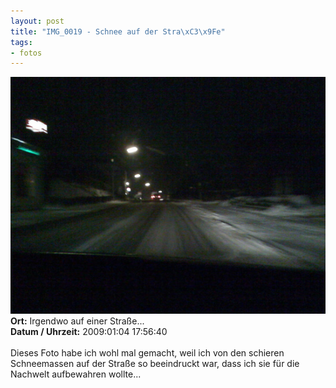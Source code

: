 ```yaml
--- 
layout: post
title: "IMG_0019 - Schnee auf der Stra\xC3\x9Fe"
tags: 
- fotos
---
```

<img src="/uploads/images/2010_03/IMG_0019.jpg" alt="IMG_0019 - Schnee auf der Straße" class="aligncenter" /><br />
<strong>Ort:</strong> Irgendwo auf einer Straße...<br />
<strong>Datum / Uhrzeit:</strong> 2009:01:04 17:56:40<br />
<br />
Dieses Foto habe ich wohl mal gemacht, weil ich von den schieren Schneemassen auf der Straße so beeindruckt war, dass ich sie für die Nachwelt aufbewahren wollte...
